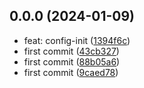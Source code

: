 ## 0.0.0 (2024-01-09)

* feat: config-init ([1394f6c](https://github.com/yanglying/Tool-pro-demo/commit/1394f6c))
* first commit ([43cb327](https://github.com/yanglying/Tool-pro-demo/commit/43cb327))
* first commit ([88b05a6](https://github.com/yanglying/Tool-pro-demo/commit/88b05a6))
* first commit ([9caed78](https://github.com/yanglying/Tool-pro-demo/commit/9caed78))



